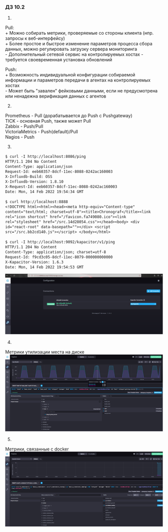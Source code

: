 ### ДЗ 10.2

1.  
Pull:  
\+ Можно собирать метрики, проверяемые со стороны клиента (нпр. запросы к веб-интерфейсу)  
\+ Более простое и быстрое изменение параметров процесса сбора данных, можно регулировать загрузку сервера мониторинга  
\- Дополнительный сетевой сервис на контролируемых хостах - требуется своевременная установка обновлений  

Push:  
\+ Возможность индивидуальной конфигурации собираемой информации и параметров передачи в агентах на контролируемых хостах  
\- Может быть "завален" фейковыми данными, если не предусмотрена или ненадежна верификация данных с агентов  


2.
Prometheus - Pull (дорабатывается до Push с Pushgateway)  
TICK - основная Push, также может Pull  
Zabbix - Push/Pull  
VictoriaMetrics - Push(default)/Pull  
Nagios - Push  


3.
```
$ curl -I http://localhost:8086/ping
HTTP/1.1 204 No Content
Content-Type: application/json
Request-Id: eeb60357-8dcf-11ec-8088-0242ac160003
X-Influxdb-Build: OSS
X-Influxdb-Version: 1.8.10
X-Request-Id: eeb60357-8dcf-11ec-8088-0242ac160003
Date: Mon, 14 Feb 2022 19:54:34 GMT

$ curl http://localhost:8888
<!DOCTYPE html><html><head><meta http-equiv="Content-type" content="text/html; charset=utf-8"><title>Chronograf</title><link rel="icon shortcut" href="/favicon.fa749080.ico"><link rel="stylesheet" href="/src.14d28054.css"></head><body> <div id="react-root" data-basepath=""></div> <script src="/src.bb2cd140.js"></script> </body></html>

$ curl -I http://localhost:9092/kapacitor/v1/ping
HTTP/1.1 204 No Content
Content-Type: application/json; charset=utf-8
Request-Id: f9cd3c05-8dcf-11ec-8079-000000000000
X-Kapacitor-Version: 1.6.3
Date: Mon, 14 Feb 2022 19:54:53 GMT
```

![alt text](https://github.com/town0wl/devops-netology/blob/main/chronograf_start.jpg?raw=true)


4.
Метрики утилизации места на диске  
![alt text](https://github.com/town0wl/devops-netology/blob/main/disk_usage.jpg?raw=true)

5.
Метрики, связанные с docker  
![alt text](https://github.com/town0wl/devops-netology/blob/main/telegraf_docker.jpg?raw=true)
